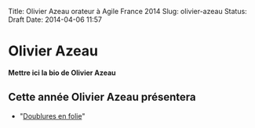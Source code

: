 Title: Olivier Azeau orateur à Agile France 2014 
Slug: olivier-azeau
Status: Draft
Date: 2014-04-06 11:57

# Olivier Azeau

**Mettre ici la bio de Olivier Azeau**
## Cette année Olivier Azeau présentera

* "[Doublures en folie](../sessions/doublures-en-folie.html)"


